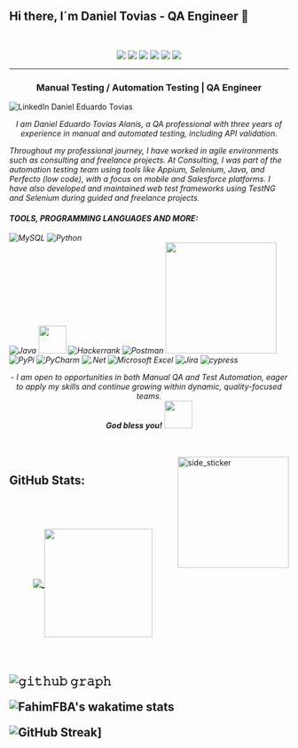 ## Hi there, I´m Daniel Tovias - QA Engineer 👋

<p align="center">
  
</p>
<br>
<p align="left"> 

 </p>
 <p align="center">
<img src="https://img.shields.io/badge/Age-26-blue" />
  <img src="https://img.shields.io/badge/Focus-Automation%20Testing-brightgreen" />
  <img src="https://img.shields.io/badge/Focus-Manual%20Testing-brightgreen" />
  <img src="https://img.shields.io/badge/Focus-Mobile%20Testing-brightgreen" />
  <img src="https://img.shields.io/badge/Focus-API%20Testing-brightgreen" />
  <img src="https://img.shields.io/badge/Languages-English%20%26%20Spanish-brightgreen" />
</p>
<hr>
<h3 align="center">Manual Testing / Automation Testing | QA Engineer </h3>
<p align="center">
  
  ![LinkedIn](https://img.shields.io/badge/linkedin-%230077B5.svg?style=for-the-badge&logo=linkedin&logoColor=white) Daniel Eduardo Tovias 
</p>
</p>
<p align="center">
  <em>
    I am Daniel Eduardo Tovias Alanís, a QA professional with three years of experience in manual and automated testing, including API validation. 
    
Throughout my professional journey, I have worked in agile environments such as consulting and freelance projects. At Consulting, I was part of the automation testing team using tools like Appium, Selenium, Java, and Perfecto (low code), with a focus on mobile and Salesforce platforms. I have also developed and maintained web test frameworks using TestNG and Selenium during guided and freelance projects.


<h4>TOOLS, PROGRAMMING LANGUAGES AND MORE:</h4>

  ![MySQL](https://img.shields.io/badge/mysql-4479A1.svg?style=for-the-badge&logo=mysql&logoColor=white)
  ![Python](https://img.shields.io/badge/python-3670A0?style=for-the-badge&logo=python&logoColor=ffdd54)  
  ![Java](https://img.shields.io/badge/java-%23ED8B00.svg?style=for-the-badge&logo=openjdk&logoColor=white)
  <img height="50" src="https://img.shields.io/badge/Selenium-43B02A?logo=Selenium&logoColor=white">
  ![Hackerrank](https://img.shields.io/badge/-Hackerrank-2EC866?style=for-the-badge&logo=HackerRank&logoColor=white)
  ![Postman](https://img.shields.io/badge/Postman-FF6C37?style=for-the-badge&logo=postman&logoColor=white)
  <img src="https://img.shields.io/badge/Selenium-43B02A?logo=Selenium&logoColor=white" height="200"/>
  ![PyPi](https://img.shields.io/badge/pypi-%23ececec.svg?style=for-the-badge&logo=pypi&logoColor=1f73b7)
  ![PyCharm](https://img.shields.io/badge/pycharm-143?style=for-the-badge&logo=pycharm&logoColor=black&color=black&labelColor=green)
  ![.Net](https://img.shields.io/badge/.NET-5C2D91?style=for-the-badge&logo=.net&logoColor=white)
  ![Microsoft Excel](https://img.shields.io/badge/Microsoft_Excel-217346?style=for-the-badge&logo=microsoft-excel&logoColor=white)
  ![Jira](https://img.shields.io/badge/jira-%230A0FFF.svg?style=for-the-badge&logo=jira&logoColor=white)
  ![cypress](https://img.shields.io/badge/-cypress-%23E5E5E5?style=for-the-badge&logo=cypress&logoColor=058a5e)

  




<p align="center">
- I am open to opportunities in both Manual QA and Test Automation, eager to apply my skills and continue growing within dynamic, quality-focused teams.
  </em> 
  <br>
    <b><i align="center">God bless you!</i></b> <img src="https://media.giphy.com/media/qjqUcgIyRjsl2/giphy.gif" width="50" />
</p>
<br><br>
<img align="right" width=200px height=200px alt="side_sticker" src="https://media.giphy.com/media/TEnXkcsHrP4YedChhA/giphy.gif" />



<h2>GitHub Stats: <h2/>


<br>

<p align="center">
  <a href="https://github.com/DanielEduardoTovias">
    <img align="center" src="https://github-readme-stats.vercel.app/api?username=DanielEduardoTovias&show_icons=true&hide_border=true&title_color=94b4a4&amp&icon_color=FFFFFF&amp&text_color=FFFFFF&amp&bg_color=000000&count_private=true&include_all_commits=true"/>
  </a>
  <a href="https://github.com/DanielEduardoTovias">
    <img align="center" height="195px" src="https://github-readme-stats.vercel.app/api/top-langs/?username=DanielEduardoTovias&text_color=FFFFFF&bg_color=000000&title_color=94b4a4&langs_count=15&layout=compact&hide_border=true" />
  </a>
</p>
</details>
<br>

![𝚐𝚒𝚝𝚑𝚞𝚋 𝚐𝚛𝚊𝚙𝚑](https://github-readme-activity-graph.vercel.app/graph?username=DanielEduardoTovias&theme=react-dark&hide_border=true&area=true)

![FahimFBA's wakatime stats](https://github-readme-stats.vercel.app/api/wakatime?username=DanielEduardoTovias&layout=compact&theme=synthwave&v=2)

![GitHub Streak](https://streak-stats.demolab.com?user=DanielEduardoTovias)]

<!--[![GitHub Streak](https://streak-stats.demolab.com?user=DanielEduardoTovias&border_radius=12&card_width=500&card_height=200)](https://git.io/streak-stats)
**DanielEduardoTovias/DanielEduardoTovias** is a ✨ _special_ ✨ repository because its `README.md` (this file) appears on your GitHub profile.

Here are some ideas to get you started:

- 🔭 I’m currently working on ...
- 🌱 I’m currently learning ...
- 👯 I’m looking to collaborate on ...
- 🤔 I’m looking for help with ...
- 💬 Ask me about ...
- 📫 How to reach me: ...
- 😄 Pronouns: ...
- ⚡ Fun fact: ...
-->
